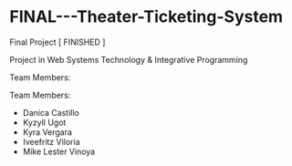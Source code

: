 # FINAL---Theater-Ticketing-System
Final Project [ FINISHED ]

Project in Web Systems Technology & Integrative Programming

Team Members:

  Team Members:
- Danica Castillo
- Kyzyll Ugot
- Kyra Vergara
- Iveefritz Viloria
- Mike Lester Vinoya
